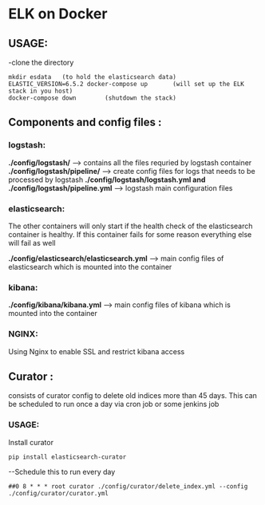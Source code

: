 # ELK on Docker
## USAGE:
-clone the directory
```
mkdir esdata   (to hold the elasticsearch data)
ELASTIC_VERSION=6.5.2 docker-compose up       (will set up the ELK stack in you host)
docker-compose down        (shutdown the stack)
```


## Components and config files :
### logstash:
**./config/logstash/** -->  contains all the files requried by logstash container
**./config/logstash/pipeline/**    -->   create config files for logs that needs to be processed by logstash
**./config/logstash/logstash.yml  and ./config/logstash/pipeline.yml**     -->    logstash main configuration files

### elasticsearch:
  The other containers will only start if the health check of the elasticsearch container is healthy. If this container fails for some reason everything else will fail as well

**./config/elasticsearch/elasticsearch.yml**    -->  main config files of elasticsearch which is mounted into the container


### kibana:
**./config/kibana/kibana.yml**    -->  main config files of kibana which is mounted into the container


### NGINX:
  Using Nginx to enable SSL and restrict kibana access


## Curator :
consists of curator config to delete old indices more than 45 days. This can be scheduled to run once a day via cron job or some jenkins job

### USAGE:
Install curator
```
pip install elasticsearch-curator
```
--Schedule this to run every day
```
##0 8 * * * root curator ./config/curator/delete_index.yml --config  ./config/curator/curator.yml
```

